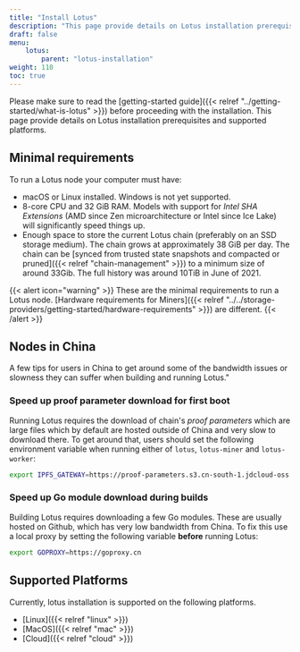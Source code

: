 ```yaml
---
title: "Install Lotus"
description: "This page provide details on Lotus installation prerequisites and supported platforms."
draft: false
menu:
    lotus:
        parent: "lotus-installation"
weight: 110
toc: true
---
```


Please make sure to read the [getting-started guide]({{< relref "../getting-started/what-is-lotus" >}}) before proceeding with the installation.
This page provide details on Lotus installation prerequisites and supported platforms.

## Minimal requirements

To run a Lotus node your computer must have:

- macOS or Linux installed. Windows is not yet supported.
- 8-core CPU and 32 GiB RAM. Models with support for _Intel SHA Extensions_ (AMD since Zen microarchitecture or Intel since Ice Lake) will significantly speed things up.
- Enough space to store the current Lotus chain (preferably on an SSD storage medium). The chain grows at approximately 38 GiB per day. The chain can be [synced from trusted state snapshots and compacted or pruned]({{< relref "chain-management" >}}) to a minimum size of around 33Gib.  The full history was around 10TiB in June of 2021.

{{< alert icon="warning" >}}
These are the minimal requirements to run a Lotus node. [Hardware requirements for Miners]({{< relref "../../storage-providers/getting-started/hardware-requirements" >}}) are different.
{{< /alert >}}



## Nodes in China

A few tips for users in China to get around some of the bandwidth issues or slowness they can suffer when building and running Lotus."

### Speed up proof parameter download for first boot

Running Lotus requires the download of chain's _proof parameters_ which are large files which by default are hosted outside of China and very slow to download there. To get around that, users should set the following environment variable when running either of `lotus`, `lotus-miner` and `lotus-worker`:

```sh
export IPFS_GATEWAY=https://proof-parameters.s3.cn-south-1.jdcloud-oss.com/ipfs/
```

### Speed up Go module download during builds

Building Lotus requires downloading a few Go modules. These are usually hosted on Github, which has very low bandwidth from China. To fix this use a local proxy by setting the following variable **before** running Lotus:

```sh
export GOPROXY=https://goproxy.cn
```

## Supported Platforms

Currently, lotus installation is supported on the following platforms.

- [Linux]({{< relref "linux" >}})
- [MacOS]({{< relref "mac" >}})
- [Cloud]({{< relref "cloud" >}})
